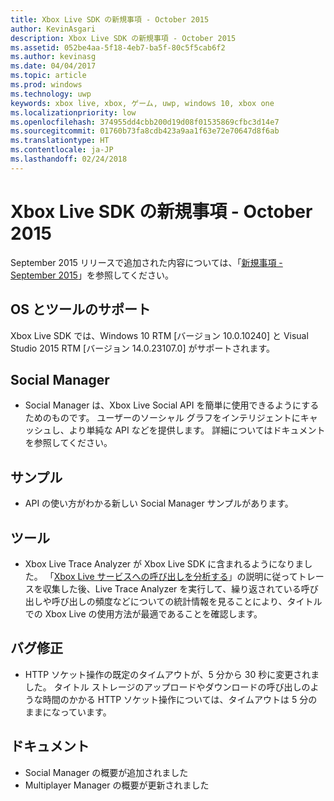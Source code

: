 ```yaml
---
title: Xbox Live SDK の新規事項 - October 2015
author: KevinAsgari
description: Xbox Live SDK の新規事項 - October 2015
ms.assetid: 052be4aa-5f18-4eb7-ba5f-80c5f5cab6f2
ms.author: kevinasg
ms.date: 04/04/2017
ms.topic: article
ms.prod: windows
ms.technology: uwp
keywords: xbox live, xbox, ゲーム, uwp, windows 10, xbox one
ms.localizationpriority: low
ms.openlocfilehash: 374955dd4cbb200d19d08f01535869cfbc3d14e7
ms.sourcegitcommit: 01760b73fa8cdb423a9aa1f63e72e70647d8f6ab
ms.translationtype: HT
ms.contentlocale: ja-JP
ms.lasthandoff: 02/24/2018
---
```

# <a name="whats-new-for-the-xbox-live-sdk---october-2015"></a>Xbox Live SDK の新規事項 - October 2015

September 2015 リリースで追加された内容については、「[新規事項 - September 2015](1509-whats-new.md)」を参照してください。


## <a name="os-and-tool-support"></a>OS とツールのサポート
Xbox Live SDK では、Windows 10 RTM [バージョン 10.0.10240] と Visual Studio 2015 RTM [バージョン 14.0.23107.0] がサポートされます。

## <a name="social-manager"></a>Social Manager
* Social Manager は、Xbox Live Social API を簡単に使用できるようにするためのものです。  ユーザーのソーシャル グラフをインテリジェントにキャッシュし、より単純な API などを提供します。  詳細についてはドキュメントを参照してください。

## <a name="samples"></a>サンプル
* API の使い方がわかる新しい Social Manager サンプルがあります。

## <a name="tools"></a>ツール
* Xbox Live Trace Analyzer が Xbox Live SDK に含まれるようになりました。  「[Xbox Live サービスへの呼び出しを分析する](../tools/analyze-service-calls.md)」の説明に従ってトレースを収集した後、Live Trace Analyzer を実行して、繰り返されている呼び出しや呼び出しの頻度などについての統計情報を見ることにより、タイトルでの Xbox Live の使用方法が最適であることを確認します。

## <a name="bug-fixes"></a>バグ修正
* HTTP ソケット操作の既定のタイムアウトが、5 分から 30 秒に変更されました。  タイトル ストレージのアップロードやダウンロードの呼び出しのような時間のかかる HTTP ソケット操作については、タイムアウトは 5 分のままになっています。

## <a name="documentation"></a>ドキュメント
* Social Manager の概要が追加されました
* Multiplayer Manager の概要が更新されました
